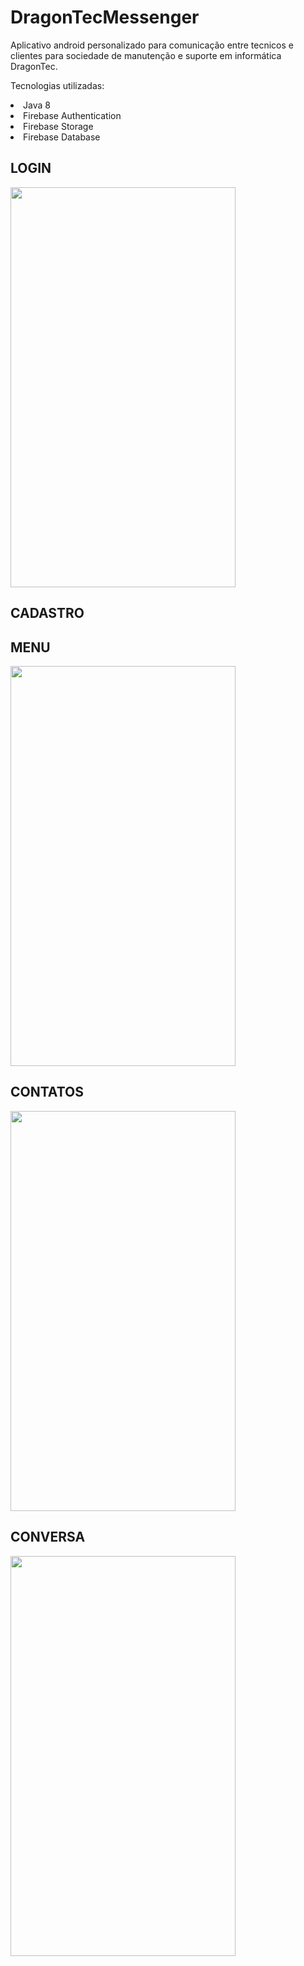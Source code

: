 # DragonTecMessenger
Aplicativo android personalizado para comunicação entre tecnicos e clientes para sociedade de manutenção e suporte em informática DragonTec.

Tecnologias utilizadas:

<li>Java 8</li>
<li>Firebase Authentication</li>
<li>Firebase Storage</li>
<li>Firebase Database</li>


<h2>LOGIN</h2>
<img  width="360" height="640" src=https://firebasestorage.googleapis.com/v0/b/dragontecmessenger.appspot.com/o/images%2Flogin.png?alt=media&token=c123d6a1-e5a8-4658-a69f-6776aac639a5>
<h2>CADASTRO</h2>
<h2>MENU</h2>
<img  width="360" height="640" src=https://firebasestorage.googleapis.com/v0/b/dragontecmessenger.appspot.com/o/images%2Fmenu.png?alt=media&token=d4ab8f39-492f-4711-90c6-3628be683c11>
<h2>CONTATOS</h2>
<img  width="360" height="640" src=https://firebasestorage.googleapis.com/v0/b/dragontecmessenger.appspot.com/o/images%2Fcontatos.png?alt=media&token=2a6dbac1-6be7-47f1-a32f-a490f61d2ff8>
<h2>CONVERSA</h2>
<img  width="360" height="640" src=https://firebasestorage.googleapis.com/v0/b/dragontecmessenger.appspot.com/o/images%2Fconversa.png?alt=media&token=ff185be6-ce2c-4cb5-beb1-bdc65d368a3e>

